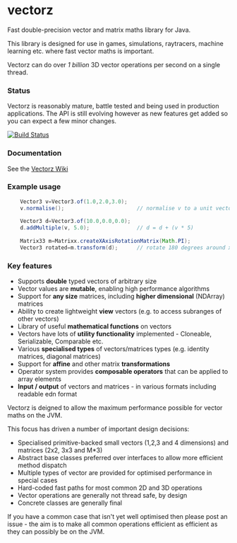 # vectorz

Fast double-precision vector and matrix maths library for Java.

This library is designed for use in games, simulations, raytracers, machine learning etc. 
where fast vector maths is important. 

Vectorz can do over *1 billion* 3D vector operations per second on a single thread.

### Status

Vectorz is reasonably mature, battle tested and being used in production applications. The API is still evolving however as new features get added so you can expect a few minor changes.

[![Build Status](https://secure.travis-ci.org/mikera/vectorz.png)](http://travis-ci.org/mikera/vectorz)

### Documentation

See the [Vectorz Wiki](https://github.com/mikera/vectorz/wiki)

### Example usage

```Java
    Vector3 v=Vector3.of(1.0,2.0,3.0);		
    v.normalise();                       // normalise v to a unit vector
    		
    Vector3 d=Vector3.of(10.0,0.0,0.0);		
    d.addMultiple(v, 5.0);               // d = d + (v * 5)
    
	Matrix33 m=Matrixx.createXAxisRotationMatrix(Math.PI);
	Vector3 rotated=m.transform(d);      // rotate 180 degrees around x axis	    
```

### Key features

 - Supports **double** typed vectors of arbitrary size
 - Vector values are **mutable**, enabling high performance algorithms
 - Support for **any size** matrices, including **higher dimensional** (NDArray) matrices
 - Ability to create lightweight **view** vectors (e.g. to access subranges of other vectors)
 - Library of useful **mathematical functions** on vectors
 - Vectors have lots of **utility functionality** implemented - Cloneable, Serializable, Comparable etc.
 - Various **specialised types** of vectors/matrices types (e.g. identity matrices, diagonal matrices)
 - Support for **affine** and other matrix **transformations**
 - Operator system provides **composable operators** that can be applied to array elements
 - **Input / output** of vectors and matrices - in various formats including readable edn format

Vectorz is deigned to allow the maximum performance possible for vector maths on the JVM.

This focus has driven a number of important design decisions:

 - Specialised primitive-backed small vectors (1,2,3 and 4 dimensions) and matrices (2x2, 3x3 and M*3)
 - Abstract base classes preferred over interfaces to allow more efficient method dispatch
 - Multiple types of vector are provided for optimised performance in special cases
 - Hard-coded fast paths for most common 2D and 3D operations
 - Vector operations are generally not thread safe, by design
 - Concrete classes are generally final
 
If you have a common case that isn't yet well optimised then please post an issue - the aim is to make all common operations efficient as efficient as they can possibly be on the JVM.